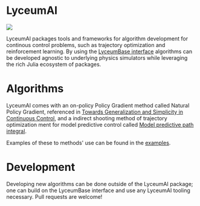 # LyceumAI

![](https://github.com/Lyceum/LyceumAI.jl/workflows/CI/badge.svg)

LyceumAI packages tools and frameworks for algorithm development for continous control problems, such as trajectory optimization and reinforcement learning. By using the [LyceumBase interface](https://github.com/Lyceum/LyceumBase.jl) algorithms can be developed agnostic to underlying physics simulators while leveraging the rich Julia ecosystem of packages.


# Algorithms

LyceumAI comes with an on-policy Policy Gradient method called Natural Policy Gradient, referenced in 
[Towards Generalization and Simplicity in Continuous Control](https://arxiv.org/pdf/1703.02660.pdf), and a indirect shooting method of trajectory optimization ment for model predictive control called [Model predictive path integral](https://www.cc.gatech.edu/~bboots3/files/InformationTheoreticMPC.pdf).

Examples of these to methods' use can be found in the [examples](https://docs.lyceum.ml/dev/examples/NPG/).


# Development

Developing new algorithms can be done outside of the LyceumAI package; one can build on the LyceumBase interface and use any LyceumAI tooling necessary. Pull requests are welcome!

